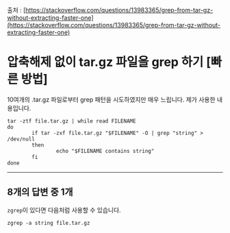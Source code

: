 출처 : [https://stackoverflow.com/questions/13983365/grep-from-tar-gz-without-extracting-faster-one](https://stackoverflow.com/questions/13983365/grep-from-tar-gz-without-extracting-faster-one)

# 압축해제 없이 tar.gz 파일을 grep 하기 [빠른 방법]

10여개의 .tar.gz 파일로부터 grep 패턴을 시도하였지만 매우 느립니다.
제가 사용한 내용입니다.

```shell
tar -ztf file.tar.gz | while read FILENAME
do
        if tar -zxf file.tar.gz "$FILENAME" -O | grep "string" > /dev/null
        then
                echo "$FILENAME contains string"
        fi
done
```

---

## 8개의 답변 중 1개

`zgrep`이 있다면 다음처럼 사용할 수 있습니다.

```shell
zgrep -a string file.tar.gz
```
